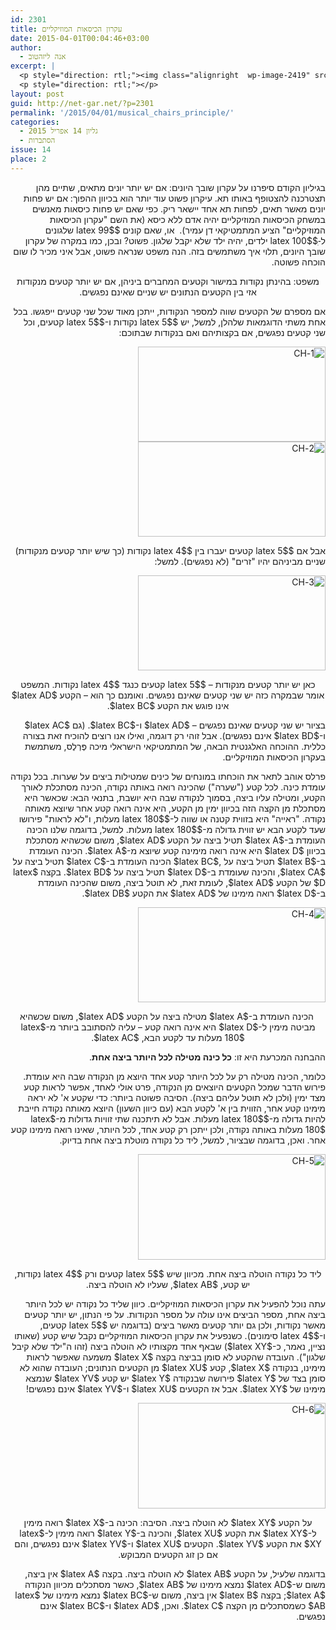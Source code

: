 ```yaml
---
id: 2301
title: עקרון הכיסאות המוזיקליים
date: 2015-04-01T00:04:46+03:00
author:
  - אנה ליזהטוב
excerpt: |
  <p style="direction: rtl;"><img class="alignright  wp-image-2419" src="{{site.baseurl}}/assets/img/2015/03/Il_salone_è_mobile_color_chairs-300x187.jpg" alt="Il_salone_è_mobile_color_chairs" width="139" height="87" />בעולמנו זה כולם רוצים להשתדך: נשים לגברים, גברים לנשים, דיירים לדירות. אלא שלפעמים אין מספיק איברים בצד אחד של השידוך - אין מספיק גברים בכפר, או אין מספיק דירות במדינה. מה עושים אז? מוכיחים בעזרת העיקרון הזה משפטים מתמטיים. במאמר הזה ניתן דוגמה יפה, הוכחה של מיכה פרלס, מתמטיקאי ירושלמי.</p>
  <p style="direction: rtl;"></p>
layout: post
guid: http://net-gar.net/?p=2301
permalink: '/2015/04/01/musical_chairs_principle/'
categories:
  - גליון 14 אפריל 2015
  - הסתברות
issue: 14
place: 2
---
```

<p style="direction: rtl;">
  בגיליון הקודם סיפרנו על עקרון שובך היונים: אם יש יותר יונים מתאים, שתיים מהן תצטרכנה להצטופף באותו תא. עיקרון פשוט עוד יותר הוא בכיוון ההפוך: אם יש פחות יונים מאשר תאים, לפחות תא אחד יישאר ריק. כפי שאם יש פחות כיסאות מאנשים במשחק הכיסאות המוזיקליים יהיה אדם ללא כיסא (את השם "עקרון הכיסאות המוזיקליים" הציע המתמטיקאי דן עמיר).  או, שאם קונים $latex 99$ שלגונים ל-ִ$latex 100$ ילדים, יהיה ילד שלא יקבל שלגון. פשוט? ובכן, כמו במקרה של עקרון שובך היונים, תלוי איך משתמשים בזה. הנה משפט שנראה פשוט, אבל איני מכיר לו שום הוכחה פשוטה.
</p>

<p style="direction: rtl; text-align: center;">
  משפט: בהינתן נקודות במישור וקטעים המחברים ביניהן, אם יש יותר קטעים מנקודות אזי בין הקטעים הנתונים יש שניים שאינם נפגשים.
</p>

<p style="direction: rtl;">
  אם מספרם של הקטעים שווה למספר הנקודות, ייתכן מאוד שכל שני קטעים ייפגשו. בכל אחת משתי הדוגמאות שלהלן, למשל, יש $latex 5$ נקודות ו-$latex 5$ קטעים, וכל שני קטעים נפגשים, אם בקצותיהם ואם בנקודות שבתוכם:
</p>

<p style="direction: rtl;">
  <img class="aligncenter size-medium wp-image-2312" src="{{site.baseurl}}/assets/img/2015/03/1-CH-300x152.png" alt="1-CH" width="300" height="152" /> <img class="aligncenter size-medium wp-image-2313" src="{{site.baseurl}}/assets/img/2015/03/2-CH-300x152.png" alt="2-CH" width="300" height="152" />
</p>

<p style="direction: rtl;">
  אבל אם $latex 5$ קטעים יעברו בין $latex 4$ נקודות (כך שיש יותר קטעים מנקודות) שניים מביניהם יהיו "זרים" (לא נפגשים). למשל:
</p>

<p style="direction: rtl;">
  <img class="aligncenter size-medium wp-image-2315" src="{{site.baseurl}}/assets/img/2015/03/3-CH-300x152.png" alt="3-CH" width="300" height="152" />
</p>

<p style="direction: rtl; text-align: center;">
  כאן יש יותר קטעים מנקודות – $latex 5$ קטעים כנגד $latex 4$ נקודות. המשפט אומר שבמקרה כזה יש שני קטעים שאינם נפגשים. ואומנם כך הוא – הקטע $latex AD$ אינו פוגש את הקטע $latex BC$.
</p>

<p style="direction: rtl;">
  בציור יש שני קטעים שאינם נפגשים – $latex AD$ ו-$latex BC$. (גם $latex AC$ ו-$latex BD$ אינם נפגשים). אבל זוהי רק דוגמה, ואילו אנו רוצים להוכיח זאת בצורה כללית. ההוכחה האלגנטית הבאה, של המתמטיקאי הישראלי מיכה פֶּרְלֶס, משתמשת בעקרון הכיסאות המוזיקליים.
</p>

<p style="direction: rtl;">
  פרלס אוהב לתאר את הוכחתו במונחים של כינים שמטילות ביצים על שערות. בכל נקודה עומדת כינה. לכל קטע ("שערה") שהכינה רואה באותה נקודה, הכינה מסתכלת לאורך הקטע, ומטילה עליו ביצה, בסמוך לנקודה שבה היא יושבת, בתנאי הבא: שכאשר היא מסתכלת מן הקצה הזה בכיוון ימין מן הקטע, היא אינה רואה קטע אחר שיוצא מאותה נקודה. "ראייה" היא בזווית קטנה או שווה ל-$latex 180$ מעלות, ו"לא לראות" פירושו שעד לקטע הבא יש זווית גדולה מ-$latex 180$ מעלות. למשל, בדוגמה שלנו הכינה העומדת ב-$latex A$ תטיל ביצה על הקטע $latex AD$, משום שכשהיא מסתכלת בכיוון $latex D$ היא אינה רואה מימינה קטע שיוצא מ-$latex A$. הכינה העומדת ב-$latex B$ תטיל ביצה על ,$latex BC$ הכינה העומדת ב-$latex C$ תטיל ביצה על $latex CA$, והכינה שעומדת ב-$latex D$ תטיל ביצה על $latex BD$. בקצה $latex D$ של הקטע $latex AD$, לעומת זאת, לא תוטל ביצה, משום שהכינה העומדת ב-$latex D$ רואה מימינו של $latex AD$ את הקטע $latex DB$.
</p>

<p style="direction: rtl;">
  <img class="aligncenter size-medium wp-image-2318" src="{{site.baseurl}}/assets/img/2015/03/4-CH-300x152.png" alt="4-CH" width="300" height="152" />
</p>

<p style="direction: rtl; text-align: center;">
   הכינה העומדת ב-$latex A$ מטילה ביצה על הקטע $latex AD$, משום שכשהיא מביטה מימין ל-$latex D$ היא אינה רואה קטע – עליה להסתובב ביותר מ-$latex 180$ מעלות עד לקטע הבא, $latex AC$.
</p>

<p style="direction: rtl;">
  ההבחנה המכרעת היא זו: <strong>כל כינה מטילה לכל היותר ביצה אחת</strong>.
</p>

<p style="direction: rtl;">
  כלומר, הכינה מטילה רק על לכל היותר קטע אחד היוצא מן הנקודה שבה היא עומדת. פירוש הדבר שמכל הקטעים היוצאים מן הנקודה, פרט אולי לאחד, אפשר לראות קטע מצד ימין (ולכן לא תוטל עליהם ביצה). הסיבה פשוטה ביותר: כדי שקטע א' לא יראה מימינו קטע אחר, הזווית בין א' לקטע הבא (עם כיוון השעון) היוצא מאותה נקודה חייבת להיות גדולה מ-$latex 180$ מעלות. אבל לא תיתכנה שתי זוויות גדולות מ-$latex 180$ מעלות באותה נקודה, ולכן ייתכן רק קטע אחד, לכל היותר, שאינו רואה מימינו קטע אחר. ואכן, בדוגמה שבציור, למשל, ליד כל נקודה מוטלת ביצה אחת בדיוק.
</p>

<p style="direction: rtl;">
  <img class="aligncenter size-medium wp-image-2319" src="{{site.baseurl}}/assets/img/2015/03/5-CH-300x169.png" alt="5-CH" width="300" height="169" />
</p>

<p style="direction: rtl; text-align: center;">
  ליד כל נקודה הוטלה ביצה אחת. מכיוון שיש $latex 5$ קטעים ורק $latex 4$ נקודות, יש קטע, $latex AB$, שעליו לא הוטלה ביצה.
</p>

<p style="direction: rtl;">
  עתה נוכל להפעיל את עקרון הכיסאות המוזיקליים. כיוון שליד כל נקודה יש לכל היותר ביצה אחת, מספר הביצים אינו עולה על מספר הנקודות. על פי הנתון, יש יותר קטעים מאשר נקודות, ולכן גם יותר קטעים מאשר ביצים (בדוגמה יש $latex 5$ קטעים, ו-$latex 4$ סימונים). כשנפעיל את עקרון הכיסאות המוזיקליים נקבל שיש קטע (שאותו נציין, נאמר, כ-$latex XY$) שבאף אחד מקצותיו לא הוטלה ביצה (זהו ה"ילד שלא קיבל שלגון"). העובדה שהקטע לא סומן בביצה בקצה $latex X$ משמעה שאפשר לראות מימינו, בנקודה $latex X$, קטע $latex XU$ מן הקטעים הנתונים; העובדה שהוא לא סומן בצד של $latex Y$ פירושה שבנקודה $latex Y$ יש קטע $latex YV$ שנמצא מימינו של $latex XY$. אבל אז הקטעים $latex XU$ ו-$latex YV$ אינם נפגשים!
</p>

<p style="direction: rtl;">
  <img class="aligncenter size-medium wp-image-2320" src="{{site.baseurl}}/assets/img/2015/03/6-CH-300x169.png" alt="6-CH" width="300" height="169" />
</p>

<p style="direction: rtl; text-align: center;">
  על הקטע $latex XY$ לא הוטלה ביצה. הסיבה: הכינה ב-$latex X$ רואה מימין ל-$latex XY$ את הקטע $latex XU$, והכינה ב-$latex Y$ רואה מימין ל-$latex XY$ את הקטע $latex YV$. הקטעים $latex XU$ ו-$latex YV$ אינם נפגשים, והם אם כן זוג הקטעים המבוקש.
</p>

<p style="direction: rtl;">
  בדוגמה שלעיל, על הקטע $latex AB$ לא הוטלה ביצה. בקצה $latex A$ אין ביצה, משום ש-$latex AD$ נמצא מימינו של $latex AB$, כאשר מסתכלים מכיוון הנקודה $latex A$; בקצה $latex B$ אין ביצה, משום ש-$latex BC$ נמצא מימינו של $latex AB$ כשמסתכלים מן הקצה $latex C$. ואכן, $latex AD$ ו-$latex BC$ אינם נפגשים.
</p>